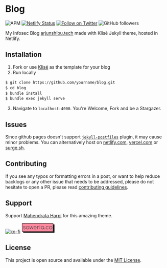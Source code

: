 # Blog

![APM](https://img.shields.io/apm/l/jekyll?style=flat-square)
[![Netlify Status](https://api.netlify.com/api/v1/badges/5cc899ec-733c-4643-b875-dad81e53faa7/deploy-status)](https://app.netlify.com/sites/arjunshibu/deploys)
[![Follow on Twitter](https://img.shields.io/twitter/follow/0xsegf?style=flat-square&logo=twitter)](https://twitter.com/intent/follow?screen_name=0xsegf)
![GitHub followers](https://img.shields.io/github/followers/arjunshibu?style=social)

My Infosec Blog <a href="https://arjunshibu.tech" target="_blank" rel="noopener">arjunshibu.tech</a> made with Klisé Jekyll theme, hosted in Netlify.

## Installation

1. Fork or use [Klisé](https://github.com/piharpi/jekyll-klise) as the template for your blog
2. Run locally

```bash
$ git clone https://github.com/yourname/blog.git
$ cd blog
$ bundle install
$ bundle exec jekyll serve
```

3. Navigate to `localhost:4000`. You're Welcome, Fork and be a Stargazer.

## Issues

Since github pages doesn't support [`jekyll-postfiles`](https://github.com/nhoizey/jekyll-postfiles#compatibility) plugin, it may cause minor problems. You can alternatively host on [netlify.com](https://netlify.com), [vercel.com](https://vercel.com) or [surge.sh](https://surge.sh).

## Contributing

If you see any typos or formatting errors in a post, or want to help reduce backlogs or any other issue that needs to be addressed, please do not hesitate to open a PR, please read [contributing guidelines](./CONTRIBUTING.md).

## Support

Support [Mahendrata Harpi](https://github.com/piharpi) for this amazing theme.

[![ko-fi](https://www.ko-fi.com/img/githubbutton_sm.svg)](https://ko-fi.com/W7W7MJ4X) [![saweria.co](./assets/img/saweria-button.png)](https://saweria.co/piharpi)

## License

This project is open source and available under the [MIT License](LICENSE).
